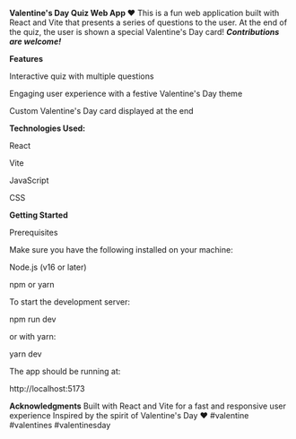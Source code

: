 **Valentine's Day Quiz Web App ❤️**
This is a fun web application built with React and Vite that presents a series of questions to the user. At the end of the quiz, the user is shown a special Valentine's Day card!
_**Contributions are welcome!**_

**Features**

Interactive quiz with multiple questions

Engaging user experience with a festive Valentine's Day theme

Custom Valentine's Day card displayed at the end


**Technologies Used:**

React

Vite

JavaScript

CSS


**Getting Started**

Prerequisites

Make sure you have the following installed on your machine:


Node.js (v16 or later)

npm or yarn


To start the development server:

npm run dev


or with yarn:

yarn dev


The app should be running at:

http://localhost:5173


**Acknowledgments**
Built with React and Vite for a fast and responsive user experience
Inspired by the spirit of Valentine's Day ❤️
#valentine #valentines #valentinesday
